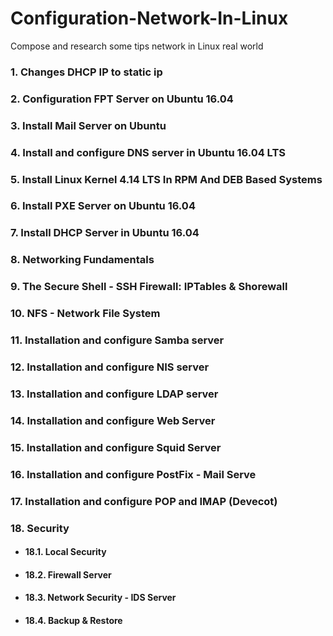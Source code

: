 # Configuration-Network-In-Linux
Compose and research some tips network in Linux real world

### 1. Changes DHCP IP to static ip
### 2. Configuration FPT Server on Ubuntu 16.04
### 3. Install Mail Server on Ubuntu 
### 4. Install and configure DNS server in Ubuntu 16.04 LTS
### 5. Install Linux Kernel 4.14 LTS In RPM And DEB Based Systems
### 6. Install PXE Server on Ubuntu 16.04
### 7. Install DHCP Server in Ubuntu 16.04
### 8. Networking Fundamentals
### 9. The Secure Shell - SSH Firewall: IPTables & Shorewall
### 10. NFS - Network File System
### 11. Installation and configure Samba server
### 12. Installation and configure NIS server
### 13. Installation and configure LDAP server
### 14. Installation and configure Web Server
### 15. Installation and configure Squid Server
### 16. Installation and configure PostFix - Mail Serve
### 17. Installation and configure POP and IMAP (Devecot)
### 18. Security 
+ #### 18.1. Local Security
+ #### 18.2. Firewall Server
+ #### 18.3. Network Security - IDS Server
+ #### 18.4. Backup & Restore
